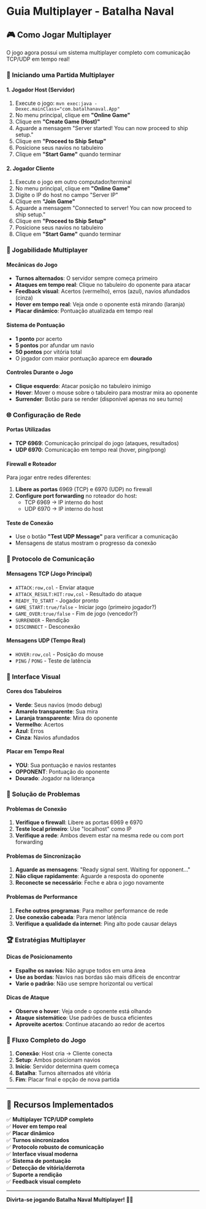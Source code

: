 # Guia Multiplayer - Batalha Naval

## 🎮 Como Jogar Multiplayer

O jogo agora possui um sistema multiplayer completo com comunicação TCP/UDP em tempo real!

### 🚀 Iniciando uma Partida Multiplayer

#### 1. **Jogador Host (Servidor)**
1. Execute o jogo: `mvn exec:java -Dexec.mainClass="com.batalhanaval.App"`
2. No menu principal, clique em **"Online Game"**
3. Clique em **"Create Game (Host)"**
4. Aguarde a mensagem "Server started! You can now proceed to ship setup."
5. Clique em **"Proceed to Ship Setup"**
6. Posicione seus navios no tabuleiro
7. Clique em **"Start Game"** quando terminar

#### 2. **Jogador Cliente**
1. Execute o jogo em outro computador/terminal
2. No menu principal, clique em **"Online Game"**
3. Digite o IP do host no campo "Server IP"
4. Clique em **"Join Game"**
5. Aguarde a mensagem "Connected to server! You can now proceed to ship setup."
6. Clique em **"Proceed to Ship Setup"**
7. Posicione seus navios no tabuleiro
8. Clique em **"Start Game"** quando terminar

### 🎯 Jogabilidade Multiplayer

#### **Mecânicas do Jogo**
- **Turnos alternados**: O servidor sempre começa primeiro
- **Ataques em tempo real**: Clique no tabuleiro do oponente para atacar
- **Feedback visual**: Acertos (vermelho), erros (azul), navios afundados (cinza)
- **Hover em tempo real**: Veja onde o oponente está mirando (laranja)
- **Placar dinâmico**: Pontuação atualizada em tempo real

#### **Sistema de Pontuação**
- **1 ponto** por acerto
- **5 pontos** por afundar um navio
- **50 pontos** por vitória total
- O jogador com maior pontuação aparece em **dourado**

#### **Controles Durante o Jogo**
- **Clique esquerdo**: Atacar posição no tabuleiro inimigo
- **Hover**: Mover o mouse sobre o tabuleiro para mostrar mira ao oponente
- **Surrender**: Botão para se render (disponível apenas no seu turno)

### 🌐 Configuração de Rede

#### **Portas Utilizadas**
- **TCP 6969**: Comunicação principal do jogo (ataques, resultados)
- **UDP 6970**: Comunicação em tempo real (hover, ping/pong)

#### **Firewall e Roteador**
Para jogar entre redes diferentes:
1. **Libere as portas** 6969 (TCP) e 6970 (UDP) no firewall
2. **Configure port forwarding** no roteador do host:
   - TCP 6969 → IP interno do host
   - UDP 6970 → IP interno do host

#### **Teste de Conexão**
- Use o botão **"Test UDP Message"** para verificar a comunicação
- Mensagens de status mostram o progresso da conexão

### 🔧 Protocolo de Comunicação

#### **Mensagens TCP (Jogo Principal)**
- `ATTACK:row,col` - Enviar ataque
- `ATTACK_RESULT:HIT:row,col` - Resultado do ataque
- `READY_TO_START` - Jogador pronto
- `GAME_START:true/false` - Iniciar jogo (primeiro jogador?)
- `GAME_OVER:true/false` - Fim de jogo (vencedor?)
- `SURRENDER` - Rendição
- `DISCONNECT` - Desconexão

#### **Mensagens UDP (Tempo Real)**
- `HOVER:row,col` - Posição do mouse
- `PING` / `PONG` - Teste de latência

### 🎨 Interface Visual

#### **Cores dos Tabuleiros**
- **Verde**: Seus navios (modo debug)
- **Amarelo transparente**: Sua mira
- **Laranja transparente**: Mira do oponente
- **Vermelho**: Acertos
- **Azul**: Erros
- **Cinza**: Navios afundados

#### **Placar em Tempo Real**
- **YOU**: Sua pontuação e navios restantes
- **OPPONENT**: Pontuação do oponente
- **Dourado**: Jogador na liderança

### 🐛 Solução de Problemas

#### **Problemas de Conexão**
1. **Verifique o firewall**: Libere as portas 6969 e 6970
2. **Teste local primeiro**: Use "localhost" como IP
3. **Verifique a rede**: Ambos devem estar na mesma rede ou com port forwarding

#### **Problemas de Sincronização**
1. **Aguarde as mensagens**: "Ready signal sent. Waiting for opponent..."
2. **Não clique rapidamente**: Aguarde a resposta do oponente
3. **Reconecte se necessário**: Feche e abra o jogo novamente

#### **Problemas de Performance**
1. **Feche outros programas**: Para melhor performance de rede
2. **Use conexão cabeada**: Para menor latência
3. **Verifique a qualidade da internet**: Ping alto pode causar delays

### 🏆 Estratégias Multiplayer

#### **Dicas de Posicionamento**
- **Espalhe os navios**: Não agrupe todos em uma área
- **Use as bordas**: Navios nas bordas são mais difíceis de encontrar
- **Varie o padrão**: Não use sempre horizontal ou vertical

#### **Dicas de Ataque**
- **Observe o hover**: Veja onde o oponente está olhando
- **Ataque sistemático**: Use padrões de busca eficientes
- **Aproveite acertos**: Continue atacando ao redor de acertos

### 🔄 Fluxo Completo do Jogo

1. **Conexão**: Host cria → Cliente conecta
2. **Setup**: Ambos posicionam navios
3. **Início**: Servidor determina quem começa
4. **Batalha**: Turnos alternados até vitória
5. **Fim**: Placar final e opção de nova partida

---

## 🎉 Recursos Implementados

✅ **Multiplayer TCP/UDP completo**  
✅ **Hover em tempo real**  
✅ **Placar dinâmico**  
✅ **Turnos sincronizados**  
✅ **Protocolo robusto de comunicação**  
✅ **Interface visual moderna**  
✅ **Sistema de pontuação**  
✅ **Detecção de vitória/derrota**  
✅ **Suporte a rendição**  
✅ **Feedback visual completo**

---

**Divirta-se jogando Batalha Naval Multiplayer! 🚢⚓** 